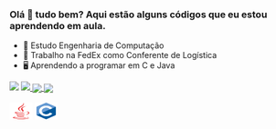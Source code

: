 ### Olá 👋 tudo bem? Aqui estão alguns códigos que eu estou aprendendo em aula. 

- 🏫 Estudo Engenharia de Computação
- 💼 Trabalho na FedEx como Conferente de Logística
- 🖥️ Aprendendo a programar em C e Java

<picture>
  <source
    srcset="https://github-readme-stats.vercel.app/api?username=inmartins&show_icons=true&theme=radical"
    media="(prefers-color-scheme: dark)"
  />
  <source
    srcset="https://github-readme-stats.vercel.app/api?username=inmatrtins&show_icons=true"
    media="(prefers-color-scheme: light), (prefers-color-scheme: no-preference)"
  />
  <img src="https://github-readme-stats.vercel.app/api?username=inmartins&show_icons=true" />
</picture>
<a href="https://github.com/anuraghazra/convoychat">
  <img height=195 align="" src="https://github-readme-stats.vercel.app/api/top-langs?username=inmartins&layout=compact&langs_count=8&card_width=200&theme=radical" />
</a>

<a href="https://github-readme-stats.vercel.app/api?username=inmartins&show_icons=true&theme=radical">
  <img height=185 align="center" src="https://github-readme-stats.vercel.app/api?username=inmartins" />
</a>
<a href="https://github.com/inmartins/convoychat">
  <img height=185 align="center" src="https://github-readme-stats.vercel.app/api/top-langs?username=inmartins&layout=compact&langs_count=8&card_width=320" />
</a>

<div style="display: inline_block"><br>
  <img align="center" alt="Bela-Java" height="30" width="40" src="https://raw.githubusercontent.com/devicons/devicon/master/icons/java/java-plain.svg">
  <img align="center" alt="Bela-C" height="30" width="40" src="https://raw.githubusercontent.com/devicons/devicon/master/icons/c/c-original.svg">
</div>
  
  ##
  

 
